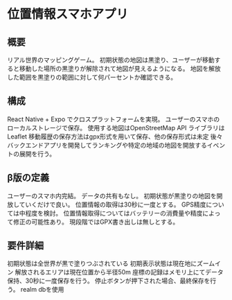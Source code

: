 # 位置情報スマホアプリ

## 概要
リアル世界のマッピングゲーム。
初期状態の地図は黒塗り、ユーザーが移動すると移動した場所の黒塗りが解除されて地図が見えるようになる。
地図を解放した範囲を黒塗りの範囲に対して何パーセントか確認できる。

## 構成
React Native + Expo でクロスプラットフォームを実現。
ユーザーのスマホのローカルストレージで保存。
使用する地図はOpenStreetMap API
ライブラリはLeaflet
移動履歴の保存方法はgpx形式を用いて保存、他の保存形式は未定
後々バックエンドアプリを開発してランキングや特定の地域の地図を開放するイベントの展開を行う。

## β版の定義
ユーザーのスマホ内完結。
データの共有もなし。
初期状態が黒塗りの地図を開放していくだけで良い。
位置情報の取得は30秒に一度とする。
GPS精度については中程度を検討。
位置情報取得についてはバッテリーの消費量や精度によって修正の可能性あり。
現段階ではGPX書き出しは無しとする。

## 要件詳細
初期状態は全世界が黒で塗りつぶされている
初期表示状態は現在地にズームイン
解放されるエリアは現在位置から半径50m
座標の記録はメモリ上にてデータ保持、30秒に一度保存を行う。
停止ボタンが押下された場合、最終保存を行う。
realm dbを使用